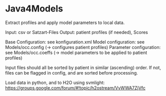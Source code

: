 # Java4Models

Extract profiles and apply model parameters to local data.

Input: csv or Satzart-Files
Output: patient profiles (if needed), Scores

Base Configuration: see konfiguration.xml
Model configuration: see Models/occ.config (-> configures patient profiles)
Parameter configuration: see Models/occ.coeffs (-> model parameters to be applied to patient profiles)

Input files should all be sorted by patient in similar (ascending) order.
If not, files can be flagged in config, and are sorted before processing.



Load data in python, and to H2O using svmlight:
https://groups.google.com/forum/#!topic/h2ostream/VvWWA7ZjVfc


